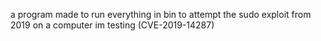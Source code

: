 a program made to run everything in bin to attempt the sudo exploit from 2019 on a computer im testing (CVE-2019-14287)

